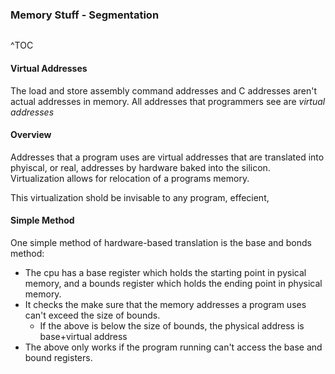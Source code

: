 ### Memory Stuff - Segmentation
```toc
```
^TOC

#### Virtual Addresses
The load and store assembly command addresses and C addresses aren't actual addresses in memory. All addresses that programmers see are *virtual addresses*

#### Overview
Addresses that a program uses are virtual addresses that are translated into phyiscal, or real, addresses by hardware baked into the silicon. Virtualization allows for relocation of a programs memory.

This virtualization shold be invisable to any program, effecient, 

#### Simple Method
One simple method of hardware-based translation is the base and bonds method:
- The cpu has a base register which holds the starting point in pysical memory, and a bounds register which holds the ending point in physical memory.
- It checks the make sure that the memory addresses a program uses can't exceed the size of bounds. 
	- If the above is below the size of bounds, the physical address is base+virtual address
- The above only works if the program running can't access the base and bound registers.